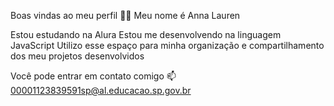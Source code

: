 Boas vindas ao meu perfil 💙💙
Meu nome é Anna Lauren

Estou estudando na Alura
Estou me desenvolvendo na linguagem JavaScript
Utilizo esse espaço para minha organização e compartilhamento dos meu projetos desenvolvidos

Você pode entrar em contato comigo 📫
00001123839591sp@al.educacao.sp.gov.br
